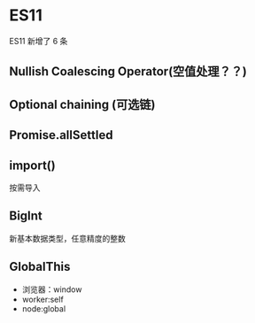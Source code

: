 # ES11

ES11 新增了 6 条

## Nullish Coalescing Operator(空值处理？？)

## Optional chaining (可选链)

## Promise.allSettled

## import()

按需导入

## BigInt

新基本数据类型，任意精度的整数

## GlobalThis

- 浏览器：window
- worker:self
- node:global
